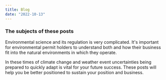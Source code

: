 ```yaml
---
title: Blog
date: "2022-10-13"
---
```


### The subjects of these posts

Environmental science and its regulation is very complicated. It's important
for environmental permit holders to understand both and how their business
fit into the natural environments in which they operate.

In these times of climate change and weather event uncertainties being
prepared to quickly adapt is vital for your future success. These posts will
help you be better positioned to sustain your position and business.

